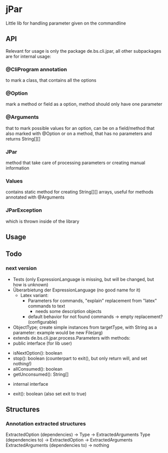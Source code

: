 # jPar
Little lib for handling parameter given on the commandline

## API

Relevant for usage is only the package de.bs.cli.jpar, all other subpackages are for internal usage:

### @CliProgram annotation
to mark a class, that contains all the options

### @Option
mark a method or field as a option, method should only have one parameter

### @Arguments
that to mark possible values for an option, can be on a field/method that also marked with @Option or on a method, that has no parameters and returns String\[][]

### JPar
method that take care of processing parameters or creating manual information

### Values
contains static method for creating String\[][] arrays, useful for methods annotated with @Arguments

### JParException
which is thrown inside of the library

## Usage

## Todo


### next version
- Tests (only ExpressionLanguage is missing, but will be changed, but how is unknown)
- Überarbietung der ExpressionLanguage (no good name for it)
  * Latex variant:
  	- Parameters for commands, "explain" replacement from "latex" commands to text
  		- needs some description objects
  	- default behavior for not found commands -> empty replacement? (configurable)
- ObjectType; create simple instances from targetType, with String as a parameter: example would be new File(arg)
- extends de.bs.cli.jpar.process.Parameters with methods:
 - public interface (for lib user)
  * isNextOption(): boolean
  * stop(): boolean (counterpart to exit(), but only return will, and set nothing!)
  * allConsumed(): boolean
  * getUnconsumed(): String[]
 - internal interface
  * exit(): boolean (also set exit to true)

## Structures

### Annotation extracted structures

ExtractedOption (dependencies)
	-> Type
	-> ExtractedArguments
Type (dependencies to)
	-> ExtractedOption
	-> ExtractedArguments
ExtractedArguments (dependencies to)
	-> nothing
